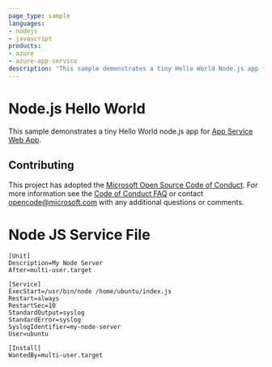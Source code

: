 ```yaml
---
page_type: sample
languages:
- nodejs
- javascript
products:
- azure
- azure-app-service
description: "This sample demonstrates a tiny Hello World Node.js app for Azure App Service."
---
```


# Node.js Hello World

This sample demonstrates a tiny Hello World node.js app for [App Service Web App](https://docs.microsoft.com/azure/app-service-web).

## Contributing

This project has adopted the [Microsoft Open Source Code of Conduct](https://opensource.microsoft.com/codeofconduct/). For more information see the [Code of Conduct FAQ](https://opensource.microsoft.com/codeofconduct/faq/) or contact [opencode@microsoft.com](mailto:opencode@microsoft.com) with any additional questions or comments.

# Node JS Service File
    [Unit]
    Description=My Node Server
    After=multi-user.target

    [Service]
    ExecStart=/usr/bin/node /home/ubuntu/index.js
    Restart=always
    RestartSec=10
    StandardOutput=syslog
    StandardError=syslog
    SyslogIdentifier=my-node-server
    User=ubuntu

    [Install]
    WantedBy=multi-user.target
